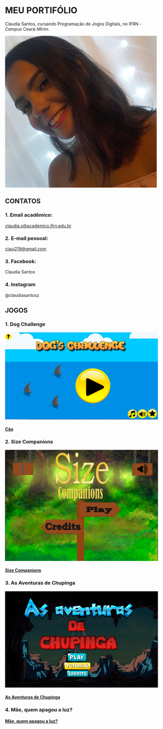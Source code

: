 # MEU PORTIFÓLIO 

Claudia Santos, cursando Programação de Jogos Digitais, no IFRN - _Campus_ Ceará-Mirim.

![imagem](bs.png)


## CONTATOS


### 1. Email acadêmico: 

claudia.s@academico.ifrn.edu.br


### 2. E-mail pessoal: 

clauj219@gmail.com


### 3. Facebook: 

Claudia Santos


### 4. Instagram

@claudiasantosz


## JOGOS



### 1. Dog Challenge

![imagem](dogg.png)

#### <a href = " https://ruanaffff.github.io/CAOZINHOGUB/ " target="_blank"> Cão </a> 


### 2. Size Companions

![imagem](dodo.png)

#### <a href = " https://danilo25.github.io/SizeCompanions2/ " target="_blank"> Size Companions </a> 


### 3. As Aventuras de Chupinga

![imagem](dodi.png)

#### <a href = " https://ruanaffff.github.io/Chupinga/ " target="_blank"> As Aventuras de Chupinga  </a> 


### 4. Mãe, quem apagou a luz?

#### <a href = " https://erikyjoseph.github.io/maequemapagou/ " target="_blank"> Mãe, quem apagou a luz?  </a>


